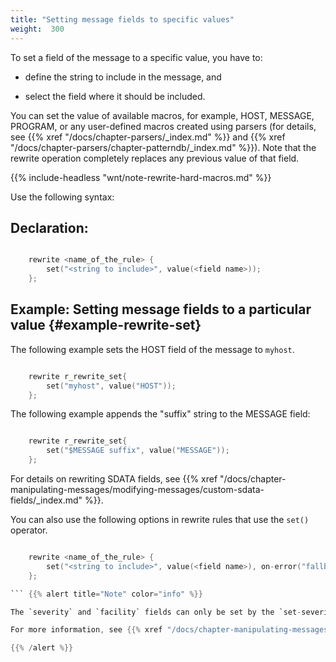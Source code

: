 ```yaml
---
title: "Setting message fields to specific values"
weight:  300
---
```

<!-- DISCLAIMER: This file is based on the syslog-ng Open Source Edition documentation https://github.com/balabit/syslog-ng-ose-guides/commit/2f4a52ee61d1ea9ad27cb4f3168b95408fddfdf2 and is used under the terms of The syslog-ng Open Source Edition Documentation License. The file has been modified by Axoflow. -->

To set a field of the message to a specific value, you have to:

  - define the string to include in the message, and

  - select the field where it should be included.

You can set the value of available macros, for example, HOST, MESSAGE, PROGRAM, or any user-defined macros created using parsers (for details, see {{% xref "/docs/chapter-parsers/_index.md" %}} and {{% xref "/docs/chapter-parsers/chapter-patterndb/_index.md" %}}). Note that the rewrite operation completely replaces any previous value of that field.

{{% include-headless "wnt/note-rewrite-hard-macros.md" %}}

Use the following syntax:


## Declaration:

```c

    rewrite <name_of_the_rule> {
        set("<string to include>", value(<field name>));
    };

```



## Example: Setting message fields to a particular value {#example-rewrite-set}

The following example sets the HOST field of the message to `myhost`.

```c

    rewrite r_rewrite_set{
        set("myhost", value("HOST"));
    };

```

The following example appends the "suffix" string to the MESSAGE field:

```c

    rewrite r_rewrite_set{
        set("$MESSAGE suffix", value("MESSAGE"));
    };

```

For details on rewriting SDATA fields, see {{% xref "/docs/chapter-manipulating-messages/modifying-messages/custom-sdata-fields/_index.md" %}}.


You can also use the following options in rewrite rules that use the `set()` operator.

```c

    rewrite <name_of_the_rule> {
        set("<string to include>", value(<field name>), on-error("fallback-to-string");
    };

``` {{% alert title="Note" color="info" %}}

The `severity` and `facility` fields can only be set by the `set-severity()` rewrite functions.

For more information, see {{% xref "/docs/chapter-manipulating-messages/modifying-messages/rewrite-set-severity/_index.md" %}}.

{{% /alert %}}
